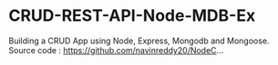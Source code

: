 # CRUD-REST-API-Node-MDB-Ex
Building a CRUD App using Node, Express, Mongodb and Mongoose. Source code : https://github.com/navinreddy20/NodeC...
